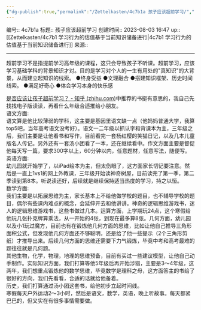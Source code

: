 ```yaml
---
{"dg-publish":true,"permalink":"/Zettelkasten/4c7b1a 孩子应该超前学习/","dgPassFrontmatter":true}
---
```


编号:: 4c7b1a
标题:: 孩子应该超前学习
创建时间:: 2023-08-03 16:47
up:: [[Zettelkasten/4c7b1 学习行为的估值基于当前知识储备进行\|4c7b1 学习行为的估值基于当前知识储备进行]]
来源:: 

---
超前学习不是指提前学习高年级的课程，这只会导致孩子不听课。超前学习，应该学习基础学科的背景知识才对。目的是学习对个人的一生有用处的"真知识"的大背景，从而建立起知识的线索。
●终身受益
●文理融合
●搭建知识框架、历史时间线索。
●满足好奇心
●体会学习本身的快乐感

[是否应该让孩子超前学习？ - 知乎 (zhihu.com)](https://www.zhihu.com/question/410326125/answer/2275101161)中推荐的书挺有意思的，我自己先找找电子版读读，再看什么年级合适推给小朋友。  
语文方面:  
语文算是他比较薄弱的学科，这主要是基因里语文缺一点（他妈妈普通大学，我算top5吧，当年高考语文没考好）。语文一二年级以抓认字和背课本为主，三年级之后，我们主要是让他看书和写作，目前看完一套杨红樱的笑猫日记，以及几本儿童版名人传记。另外还有一套汤小团看了一本，还在继续看中。作文方面主要是督促他每天写一篇，要求300字以上，60分钟以内，任意题材，任意写法，随便写。  
英语方面:  
幼儿园就开始学了，以iPad绘本为主，但太伤眼了，这方面家长切记要注意。然后是一直上1vs1的网上外教课，三年级开始读神奇树屋，目前读完了第一季，第二季读到第8本。听说读还好，后续就是继续保持适当热度的学习，持之以恒。  
数学方面:  
我们主要是以拓展思维为主，家长基本上不给他做学校的题目，也不辅导学校的题目，偶尔有些课内难点的概念，会延伸开去和他讲讲。神奇的逻辑思维游戏书，迷人的逻辑思维游戏书，这些书做过几本。运算方面，上学期玩24点，这个寒假给他玩几张扑克牌算乘法，从一开始的4张，到现在最多算8张。几何方面，幼儿园以及小1玩过魔方，目前也有在锻炼他几何方面的思维，比如让他自己推导三角形面积公式，但发现他几何方面还不够聪明，还是给了他一些提示（2个三角形剪纸）才推导出来。后续几何方面的思维还需要下力气锻炼，毕竟中考和高考最难的题往往就是几何题。  
其他生物，化学，物理，地理的思维预备，目前有买过一些建议模型，让他自己动手制作。实际知识方面，我们打算等他5年级后再开始涉猎，主要是3～4年级，这两年，我们想重点锻炼他的数学思维，毕竟数学是理科之母，这方面答主的书给了很好的方向，我们先看看，合适的话就给他备着。  
历史，我们打算通过汤小团这套书，给他初步立起时间线。  
寒假每天户外运动2～3小时，然后是语文，数学，英语，晚上听故事。每天都紧巴巴的，但又实在有很多事情需要做。